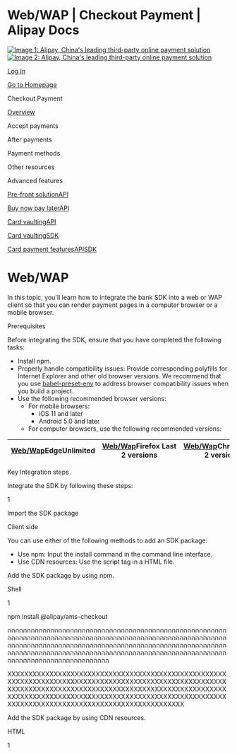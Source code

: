 Web/WAP | Checkout Payment | Alipay Docs
===============
                        

[![Image 1: Alipay, China's leading third-party online payment solution](https://ac.alipay.com/storage/2024/3/26/d66c43c0-440d-4c97-9976-f2028a2c8c5e.svg)![Image 2: Alipay, China's leading third-party online payment solution](https://ac.alipay.com/storage/2024/3/26/a48bd336-aea0-4f16-bf83-616eacbb4434.svg)](/docs/)

[Log In](https://global.alipay.com/ilogin/account_login.htm?goto=https%3A%2F%2Fglobal.alipay.com%2Fdocs%2Fac%2Fcashierpay%2Fbank_webwap)

[Go to Homepage](../../)

Checkout Payment

[Overview](/docs/ac/cashierpay/overview)

Accept payments

After payments

Payment methods

Other resources

Advanced features

[Pre-front solutionAPI](/docs/ac/cashierpay/prefront)

[Buy now pay laterAPI](/docs/ac/cashierpay/bnpl)

[Card vaultingAPI](/docs/ac/cashierpay/cv)

[Card vaultingSDK](/docs/ac/cashierpay/cvsdk)

[Card payment featuresAPISDK](/docs/ac/cashierpay/mf)

Web/WAP
=======

In this topic, you'll learn how to integrate the bank SDK into a web or WAP client so that you can render payment pages in a computer browser or a mobile browser.

Prerequisites

Before integrating the SDK, ensure that you have completed the following tasks:

*   Install npm.
*   Properly handle compatibility issues: Provide corresponding polyfills for Internet Explorer and other old browser versions. We recommend that you use [babel-preset-env](https://babeljs.io/docs/en/babel-preset-env) to address browser compatibility issues when you build a project. 
*   Use the following recommended browser versions:
    *   For mobile browsers:
        *   iOS 11 and later
        *   Android 5.0 and later
    *   For computer browsers, use the following recommended versions:
        
        

| [Web/Wap](http://godban.github.io/browsers-support-badges/)**Edge**Unlimited | [Web/Wap](http://godban.github.io/browsers-support-badges/)**Firefox** Last 2 versions | [Web/Wap](http://godban.github.io/browsers-support-badges/)**Chrome** Last 2 versions | [Web/Wap](http://godban.github.io/browsers-support-badges/)**Safari** Last 2 versions | [Web/Wap](http://godban.github.io/browsers-support-badges/)**Opera** Last 2 versions | [Web/Wap](http://godban.github.io/browsers-support-badges/)**Electron** Last 2 versions |
| --- | --- | --- | --- | --- | --- |


        

Key Integration steps

Integrate the SDK by following these steps:

1

Import the SDK package

Client side

You can use either of the following methods to add an SDK package:

*   Use npm: Input the install command in the command line interface.
*   Use CDN resources: Use the script tag in a HTML file.

Add the SDK package by using npm.

Shell

1

npm install @alipay/ams\-checkout

הההההההההההההההההההההההההההההההההההההההההההההההההההההההההההההההההההההההההההההההההההההההההההההההההההההההההההההההההההההההההההההההההההההההההההההההההההההההההההההההההההההההההההההההההההההההההההההההההההההההההההההההההההההההההההההההההההההההההההההההההההההההההה

XXXXXXXXXXXXXXXXXXXXXXXXXXXXXXXXXXXXXXXXXXXXXXXXXXXXXXXXXXXXXXXXXXXXXXXXXXXXXXXXXXXXXXXXXXXXXXXXXXXXXXXXXXXXXXXXXXXXXXXXXXXXXXXXXXXXXXXXXXXXXXXXXXXXXXXXXXXXXXXXXXXXXXXXXXXXXXXXXXXXXXXXXXXXXXXXXXXXXXXXXXXXXXXXXXXXXXXXXXXXXXXXXXXXXXXXXXXXXXXXXXXXXXXXXX

Add the SDK package by using CDN resources.

HTML

1

<script src\="https://sdk.marmot

    \-cloud.com/package/ams

    \-checkout/1.10.1/dist/umd

    /ams-checkout.min.js"

    \></script\>

הההההההההההההההההההההההההההההההההההההההההההההההההההההההההההההההההההההההההההההההההההההההההההההההההההההההההההההההההההההההההההההההההההההההההההההההההההההההההההההההההההההההההההההההההההההההההההההההההההההההההההההההההההההההההההההההההההההההההההההההההההההההההה

XXXXXXXXXXXXXXXXXXXXXXXXXXXXXXXXXXXXXXXXXXXXXXXXXXXXXXXXXXXXXXXXXXXXXXXXXXXXXXXXXXXXXXXXXXXXXXXXXXXXXXXXXXXXXXXXXXXXXXXXXXXXXXXXXXXXXXXXXXXXXXXXXXXXXXXXXXXXXXXXXXXXXXXXXXXXXXXXXXXXXXXXXXXXXXXXXXXXXXXXXXXXXXXXXXXXXXXXXXXXXXXXXXXXXXXXXXXXXXXXXXXXXXXXXX

2

Display available payment methods

Client side

After you have obtained available payment methods by contacting Alipay Technical Support, you can display the payment methods in the following modes:

*   Single bank mode: Display the payment methods by bank.
*   Bank type mode: Display the payment method by bank type, such as mobile banking app, online banking, and bank transfer.
*   Bank country mode: Display the payment methods by bank country, such as Thailand and Indonesia.

Please refer to [User experience](https://global.alipay.com/docs/ac/cashierpay/bank_sdk#7WPiN) for three types of payment method display.

**Note**: In the bank type mode, payment methods cannot be displayed under the mobile banking app type on web clients.

3

Create an SDK instance by using the `AMSCashierPayment` method:

Client side

1.  Create a _config_ object: Required. The object must contain all of the following configuration parameters:
    *   _locale_: An optional string, which is used by the merchant client to identify the language of the buyer's browser. Specify this parameter to ensure that the SDK displays pages in the correct language. The valid values are as follows. If any other values are passed, English will be used as the default language.
        *   `en_US`: English
        *   `in_ID`: Indonesian
        *   `th_TH`: Thai
    *   _environment_: A required string, which is used to specify the environment information. Valid values are:
        *   `SANDBOX`: sandbox environment
        *   `PROD`: production environment
    *   _analytics_: An optional object, which is used to configure and analyze data. It contains the value:
        *   _enabled_: An optional Boolean. It defaults to `true`, which indicates that you allow the SDK to upload and analyze operational data to deliver a better service. If you do not allow the data to be uploaded and analyzed, specify it as `false`.
    *   `onLog`: Optional. It is a callback function that is used to generate the error information about log and API exceptions during the execution of the SDK.
    *   `onClose`: Optional. It is a callback function triggered when the buyer closes the popup.
    *   `onEventCallback`: Optional. A callback function used to trigger callback and return event code when a specific event occurs during payment.
2.  Instantiate the `AMSCashierPayment` method.

Obtain the browser language.

Javascript

1

2

let language \= navigator

    .language || navigator

    .userLanguage;

language \= language.replace("-",

    "\_"); // Replace "-" with

    "\_"

הההההההההההההההההההההההההההההההההההההההההההההההההההההההההההההההההההההההההההההההההההההההההההההההההההההההההההההההההההההההההההההההההההההההההההההההההההההההההההההההההההההההההההההההההההההההההההההההההההההההההההההההההההההההההההההההההההההההההההההההההההההההההה

XXXXXXXXXXXXXXXXXXXXXXXXXXXXXXXXXXXXXXXXXXXXXXXXXXXXXXXXXXXXXXXXXXXXXXXXXXXXXXXXXXXXXXXXXXXXXXXXXXXXXXXXXXXXXXXXXXXXXXXXXXXXXXXXXXXXXXXXXXXXXXXXXXXXXXXXXXXXXXXXXXXXXXXXXXXXXXXXXXXXXXXXXXXXXXXXXXXXXXXXXXXXXXXXXXXXXXXXXXXXXXXXXXXXXXXXXXXXXXXXXXXXXXXXXX

Create an SDK instance:

npm

1

2

3

4

5

6

7

8

9

10

11

import { AMSCashierPayment }

    from '@alipay/ams-checkout'

    // Manage the package

const checkoutApp \= new

    AMSCashierPayment({

environment: "sandbox",

locale: "en\_US",

analytics: {

enabled: true

},

onLog: ({code, message})\=>{},

onEventCallback: ({code,

      message})\=>{}

});

הההההההההההההההההההההההההההההההההההההההההההההההההההההההההההההההההההההההההההההההההההההההההההההההההההההההההההההההההההההההההההההההההההההההההההההההההההההההההההההההההההההההההההההההההההההההההההההההההההההההההההההההההההההההההההההההההההההההההההההההההההההההההה

XXXXXXXXXXXXXXXXXXXXXXXXXXXXXXXXXXXXXXXXXXXXXXXXXXXXXXXXXXXXXXXXXXXXXXXXXXXXXXXXXXXXXXXXXXXXXXXXXXXXXXXXXXXXXXXXXXXXXXXXXXXXXXXXXXXXXXXXXXXXXXXXXXXXXXXXXXXXXXXXXXXXXXXXXXXXXXXXXXXXXXXXXXXXXXXXXXXXXXXXXXXXXXXXXXXXXXXXXXXXXXXXXXXXXXXXXXXXXXXXXXXXXXXXXX

Create an SDK instance:

CDN

1

2

3

4

5

6

7

8

9

10

// Add the SDK package by using

    CDN resources: Instantiate

    window.AMSCheckout

const checkoutApp \= new window

    .AMSCashierPayment({

environment: "sandbox",

locale: "en\_US",

analytics: {

enabled: true

},

onLog: ({code, message})\=>{},

onEventCallback: ({code,

      message})\=>{}

});

הההההההההההההההההההההההההההההההההההההההההההההההההההההההההההההההההההההההההההההההההההההההההההההההההההההההההההההההההההההההההההההההההההההההההההההההההההההההההההההההההההההההההההההההההההההההההההההההההההההההההההההההההההההההההההההההההההההההההההההההההההההההההה

XXXXXXXXXXXXXXXXXXXXXXXXXXXXXXXXXXXXXXXXXXXXXXXXXXXXXXXXXXXXXXXXXXXXXXXXXXXXXXXXXXXXXXXXXXXXXXXXXXXXXXXXXXXXXXXXXXXXXXXXXXXXXXXXXXXXXXXXXXXXXXXXXXXXXXXXXXXXXXXXXXXXXXXXXXXXXXXXXXXXXXXXXXXXXXXXXXXXXXXXXXXXXXXXXXXXXXXXXXXXXXXXXXXXXXXXXXXXXXXXXXXXXXXXXX

4

Send a **createPaymentSession (Checkout Payment)** request to the Alipay server.

Server side

After the user selects the payment method and your client detects the payment button click event, your server sends a **[createPaymentSession (Checkout Payment)](https://global.alipay.com/docs/ac/ams/session_cashier)** request. Get the paymentSesssionData value from the createPaymentSession response and use it in Step 5.

Pass the following parameters in your **createPaymentSession (Checkout Payment)** request:

*   paymentRequestId: The unique ID assigned by a merchant to identify a payment request.
    
*   productCode: Represents the payment product that is being used. The value is fixed as `AGREEMENT_PAYMENT` .
    
*   paymentNotifyUrl: The URL that is used to receive the payment result notification.
    
*   paymentRedirectUrl: The merchant page URL that the user is redirected to after the payment is completed.
*   paymentAmount: The payment amount that the merchant requests to receive in the order currency.
*   order.orderAmount: The order amount on the merchant's part. During sales promotion, the _orderAmount_ value may differ from the _paymentAmount_ value.
*   order.orderDescription: The order description.
*   order.referenceOrderId: The order ID on the merchant's side. Alipay suggests using one _referenceOrderId_ for multiple _paymentRequestId_s when there are multiple payment requests for a single order.
*   paymentMethod.paymentMethodType: Specify it as `BANK.`
*   paymentMethod.paymentMethodMetaData：
    *   To display payment methods in the single bank mode, specify _bankName_ as a bank name.
    *   To display payment methods in the bank type mode, specify _paymentMethodCaregory_ as a payment method type. Valid values are `BANK_TRANSFER`, `MOBILE_BANKING_APP`, and `ONLINE_BANKING`.
    *   To display payment methods in the bank country mode, specify _paymentMethodRegion_ as a country. Valid values are `TH` and `ID`.

Single bank mode

JSON

1

2

3

4

5

6

7

8

9

10

11

12

13

14

15

16

17

18

19

20

21

22

23

24

25

{

"order": {

"orderAmount": {

"currency": "THB",

"value": "160"

},

"orderDescription":

            "Cappuccino #grande

            (Mika's coffee shop

            )",

"referenceOrderId":

            "ORDER\_202308031652

            57496"

},

"paymentAmount": {

"currency": "THB",

"value": "160"

},

"paymentMethod": {

"paymentMethodType":

            "BANK",

"paymentMethodMetaData"

            : "{\\"bankName\\"

            :\\"Siam Commerical

            Bank\\"}"

},

"settlementStrategy": {

"settlementCurrency":

            "USD"

},

"paymentNotifyUrl": "https

        ://kademo.intlalipay.cn

        /payments

        /notifySuccess",

"paymentRedirectUrl":

        "https://kademo

        .intlalipay.cn/melitigo

        /Test\_114.html",

"paymentRequestId":

        "PAY\_20230804165257508"

        ,

"productCode":

        "CASHIER\_PAYMENT"

}

הההההההההההההההההההההההההההההההההההההההההההההההההההההההההההההההההההההההההההההההההההההההההההההההההההההההההההההההההההההההההההההההההההההההההההההההההההההההההההההההההההההההההההההההההההההההההההההההההההההההההההההההההההההההההההההההההההההההההההההההההההההההההה

XXXXXXXXXXXXXXXXXXXXXXXXXXXXXXXXXXXXXXXXXXXXXXXXXXXXXXXXXXXXXXXXXXXXXXXXXXXXXXXXXXXXXXXXXXXXXXXXXXXXXXXXXXXXXXXXXXXXXXXXXXXXXXXXXXXXXXXXXXXXXXXXXXXXXXXXXXXXXXXXXXXXXXXXXXXXXXXXXXXXXXXXXXXXXXXXXXXXXXXXXXXXXXXXXXXXXXXXXXXXXXXXXXXXXXXXXXXXXXXXXXXXXXXXXX

Bank type mode

JSON

1

2

3

4

5

6

7

8

9

10

11

12

13

14

15

16

17

18

19

20

21

22

23

24

25

{

"order": {

"orderAmount": {

"currency": "THB",

"value": "160"

},

"orderDescription":

            "Cappuccino #grande

            (Mika's coffee shop

            )",

"referenceOrderId":

            "ORDER\_202308031652

            57496"

},

"paymentAmount": {

"currency": "THB",

"value": "160"

},

"paymentMethod": {

"paymentMethodType":

            "BANK",

"paymentMethodMetaData"

            :

            "{\\"paymentMethodCa

            regory\\"

            :\\"BANK\_TRANSFER\\"}

            "

},

"settlementStrategy": {

"settlementCurrency":

            "USD"

},

"paymentNotifyUrl": "https

        ://kademo.intlalipay.cn

        /payments

        /notifySuccess",

"paymentRedirectUrl":

        "https://kademo

        .intlalipay.cn/melitigo

        /Test\_114.html",

"paymentRequestId":

        "PAY\_20230804165257508"

        ,

"productCode":

        "CASHIER\_PAYMENT"

}

הההההההההההההההההההההההההההההההההההההההההההההההההההההההההההההההההההההההההההההההההההההההההההההההההההההההההההההההההההההההההההההההההההההההההההההההההההההההההההההההההההההההההההההההההההההההההההההההההההההההההההההההההההההההההההההההההההההההההההההההההההההההההה

XXXXXXXXXXXXXXXXXXXXXXXXXXXXXXXXXXXXXXXXXXXXXXXXXXXXXXXXXXXXXXXXXXXXXXXXXXXXXXXXXXXXXXXXXXXXXXXXXXXXXXXXXXXXXXXXXXXXXXXXXXXXXXXXXXXXXXXXXXXXXXXXXXXXXXXXXXXXXXXXXXXXXXXXXXXXXXXXXXXXXXXXXXXXXXXXXXXXXXXXXXXXXXXXXXXXXXXXXXXXXXXXXXXXXXXXXXXXXXXXXXXXXXXXXX

Bank country mode

JSON

1

2

3

4

5

6

7

8

9

10

11

12

13

14

15

16

17

18

19

20

21

22

23

24

25

{

"order": {

"orderAmount": {

"currency": "THB",

"value": "160"

},

"orderDescription":

            "Cappuccino #grande

            (Mika's coffee shop

            )",

"referenceOrderId":

            "ORDER\_202308031652

            57496"

},

"paymentAmount": {

"currency": "THB",

"value": "160"

},

"paymentMethod": {

"paymentMethodType":

            "BANK",

"paymentMethodMetaData"

            :

            "{\\"paymentMethodRe

            gion\\":\\"TH\\"}"

},

"settlementStrategy": {

"settlementCurrency":

            "USD"

},

"paymentNotifyUrl": "https

        ://kademo.intlalipay.cn

        /payments

        /notifySuccess",

"paymentRedirectUrl":

        "https://kademo

        .intlalipay.cn/melitigo

        /Test\_114.html",

"paymentRequestId":

        "PAY\_20230804165257508"

        ,

"productCode":

        "CASHIER\_PAYMENT"

}

הההההההההההההההההההההההההההההההההההההההההההההההההההההההההההההההההההההההההההההההההההההההההההההההההההההההההההההההההההההההההההההההההההההההההההההההההההההההההההההההההההההההההההההההההההההההההההההההההההההההההההההההההההההההההההההההההההההההההההההההההההההההההה

XXXXXXXXXXXXXXXXXXXXXXXXXXXXXXXXXXXXXXXXXXXXXXXXXXXXXXXXXXXXXXXXXXXXXXXXXXXXXXXXXXXXXXXXXXXXXXXXXXXXXXXXXXXXXXXXXXXXXXXXXXXXXXXXXXXXXXXXXXXXXXXXXXXXXXXXXXXXXXXXXXXXXXXXXXXXXXXXXXXXXXXXXXXXXXXXXXXXXXXXXXXXXXXXXXXXXXXXXXXXXXXXXXXXXXXXXXXXXXXXXXXXXXXXXX

5

Render the payment pages

Client side

Use the `createComponent` method in the configuration object:

1.  Create a configuration object by using the _sessionData_ parameter: Pass the _paymentSessionData_ value obtained in Step 4 to the s_essionData_ parameter of the `createComponent` method.
2.  Call the `createComponent()` method in the instantiated object. The return value is `Promise`, and the content is the instantiated object obtained using this method. The DOM object in the payment component can render the payment methods according to the environmental parameters and display them on the current page. You can configure the following parameter:
    *   _appearance_: An optional object, which is used to style your web page. The valid value is:
        *   _showLoading_: An optional Boolean. It defaults to `true`, which indicates that you use the default loading pattern. If you do not use the default loading pattern, specify it as `false`.

Call the `unmount()` method to free SDK component resources in the following situations:

*   When the user exits the checkout page, free the component resources created in the **createPaymentSession.**
*   When the user initiates multiple payments, free the component resources created in the previous **createPaymentSession.**

Call the createComponent method:

JavaScript

1

2

3

4

5

6

7

8

9

10

async function create

    (sessionData) {

await checkoutApp

      .createComponent({

sessionData: sessionData,

appearance:{

showLoading: true, // Set

          as true by default to

          enable the default

          loading pattern

},

});

}

//Free SDK component resources

checkoutApp.unmount();

הההההההההההההההההההההההההההההההההההההההההההההההההההההההההההההההההההההההההההההההההההההההההההההההההההההההההההההההההההההההההההההההההההההההההההההההההההההההההההההההההההההההההההההההההההההההההההההההההההההההההההההההההההההההההההההההההההההההההההההההההההההההההה

XXXXXXXXXXXXXXXXXXXXXXXXXXXXXXXXXXXXXXXXXXXXXXXXXXXXXXXXXXXXXXXXXXXXXXXXXXXXXXXXXXXXXXXXXXXXXXXXXXXXXXXXXXXXXXXXXXXXXXXXXXXXXXXXXXXXXXXXXXXXXXXXXXXXXXXXXXXXXXXXXXXXXXXXXXXXXXXXXXXXXXXXXXXXXXXXXXXXXXXXXXXXXXXXXXXXXXXXXXXXXXXXXXXXXXXXXXXXXXXXXXXXXXXXXX

6

Obtain a payment result

Server side

When the payment reaches a final status of success or failure, Alipay sends an asynchronous notification through the [**notifyPayment**](https://global.alipay.com/docs/ac/ams/paymentrn_online) API to _paymentNotifyUrl_ that you pass through the [**createPaymentSession**](https://global.alipay.com/docs/ac/ams/createpaymentsession_easypay) API. When you receive the notification from Alipay, you must return a response as instructed in [Requirements](https://global.alipay.com/docs/ac/ams/paymentrn_online). You can also obtain the payment result by calling the [**inquiryPayment**](https://global.alipay.com/docs/ac/ams/paymentri_online) API.

Event codes

The SDK provides the following status codes:

*   `SDK_START_OF_LOADING`: The loading animation starts to play during the payment component creation.
    
*   `SDK_END_OF_LOADING`: The loading animation ends during the payment component creation.
    

The SDK provides the following error codes:

*   `SDK_INTERNAL_ERROR`: The internal error of the SDK occurs. Contact Alipay Technical Support to resolve the issue.
    
*   `SDK_CREATEPAYMENT_PARAMETER_ERROR`: The parameters passed into the `AMSCashierPayment` method are incorrect. Ensure the parameters are passed correctly and send a new request.
    
*   `SDK_INIT_PARAMETER_ERROR`: The parameters passed into the `createComponent` method are incorrect. Ensure the parameters are passed correctly and send a new request.
    
*   `SDK_CREATECOMPONENT_ERROR`: An exception occurs when calling the `createComponent` method. Contact Alipay Technical Support to resolve the issue.
    
*   `SDK_CALL_URL_ERROR`: The payment method client failed to be revoked. Contact Alipay Technical Support to resolve the issue.
    

#### Is this page helpful?

To view the latest updates to the documentation, visit [Release notes](https://global.alipay.com/docs/releasenotes).

![Image 9](https://ac.alipay.com/storage/2021/5/20/19b2c126-9442-4f16-8f20-e539b1db482a.png)![Image 10](https://ac.alipay.com/storage/2021/5/20/e9f3f154-dbf0-455f-89f0-b3d4e0c14481.png)

@2024 Alipay [Legal Information](https://global.alipay.com/docs/ac/platform/membership)